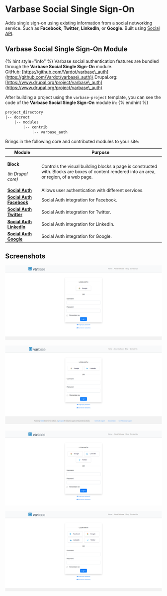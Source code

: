 # Varbase Social Single Sign-On

Adds single sign-on using existing information from a social networking service. Such as **Facebook**, **Twitter**, **LinkedIn**, or **Google**. Built using [Social API](https://www.drupal.org/project/social\_api).

## Varbase Social Single Sign-On Module

{% hint style="info" %}
Varbase social authentication features are bundled through the **Varbase Social Single Sign-On** module.\
GitHub: [https://github.com/Vardot/varbase\_auth](https://github.com/Vardot/varbase\_auth)\
Drupal.org: [https://www.drupal.org/project/varbase\_auth](https://www.drupal.org/project/varbase\_auth)

After building a project using the `varbase-project` template, you can see the code of the **Varbase Social Single Sign-On** module in:
{% endhint %}

```
project_directory
|-- docroot
    |-- modules
        |-- contrib
            |-- varbase_auth
```

Brings in the following core and contributed modules to your site:

| Module                                                                                     | Purpose                                                                                                                                      |
| ------------------------------------------------------------------------------------------ | -------------------------------------------------------------------------------------------------------------------------------------------- |
| <p><strong>Block</strong></p><p><em>(in Drupal core)</em></p>                              | Controls the visual building blocks a page is constructed with. Blocks are boxes of content rendered into an area, or region, of a web page. |
| ****[**Social Auth**](https://www.drupal.org/project/social\_auth)****                     | Allows user authentication with different services.                                                                                          |
| ****[**Social Auth Facebook**](https://www.drupal.org/project/social\_auth\_facebook/)**** | Social Auth integration for Facebook.                                                                                                        |
| ****[**Social Auth Twitter**](https://www.drupal.org/project/social\_auth\_twitter)****    | Social Auth integration for Twitter.                                                                                                         |
| ****[**Social Auth LinkedIn**](https://www.drupal.org/project/social\_auth\_linkedin/)**** | Social Auth integration for LinkedIn.                                                                                                        |
| ****[**Social Auth Google**](https://www.drupal.org/project/social\_auth\_google/)****     | Social Auth integration for Google.                                                                                                          |

## Screenshots

![One Social Login Button](../../../.gitbook/assets/varbase-login-social-auth-1-network-xl.png)

![Two Social Login Buttons](../../../.gitbook/assets/varbase-login-social-auth-2-networks-xl.png)

![Three Social Login Buttons](../../../.gitbook/assets/varbase-login-social-auth-3-networks-xl.png)

![Four Social Login Buttons ](../../../.gitbook/assets/varbase-login-social-auth-4-networks-xl.png)









